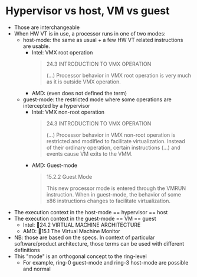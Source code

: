 # Hypervisor vs host, VM vs guest
- Those are interchangeable
- When HW VT is in use, a processor runs in one of two modes:
  - host-mode: the same as usual + a few HW VT related instructions are usable.
    - Intel: VMX root operation
      > 24.3 INTRODUCTION TO VMX OPERATION
      >
      > (...) Processor behavior in VMX root operation is very much as it is outside VMX operation.
    - AMD: (even does not defined the term)
  - guest-mode: the restricted mode where some operations are intercepted by a hypervisor
    - Intel: VMX non-root operation
      > 24.3 INTRODUCTION TO VMX OPERATION
      >
      > (...) Processor behavior in VMX non-root operation is restricted and modified to facilitate virtualization. Instead of their ordinary operation, certain instructions (...) and events cause VM exits to the VMM.
    - AMD: Guest-mode
      > 15.2.2 Guest Mode
      >
      > This new processor mode is entered through the VMRUN instruction. When in guest-mode, the behavior of some x86 instructions changes to facilitate virtualization.
- The execution context in the host-mode == hypervisor == host
- The execution context in the guest-mode == VM == guest
  - Intel: 📖24.2 VIRTUAL MACHINE ARCHITECTURE
  - AMD: 📖15.1 The Virtual Machine Monitor
- NB: those are based on the specs. In context of particular software/product architecture, those terms can be used with different definitions
- This "mode" is an orthogonal concept to the ring-level
  - For example, ring-0 guest-mode and ring-3 host-mode are possible and normal

